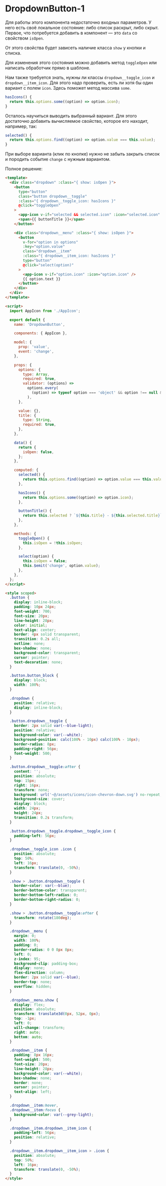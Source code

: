 # DropdownButton-1

Для работы этого компонента недостаточно входных параметров. У него есть своё локальное состояние: либо список раскрыт, либо скрыт. Первое, что потребуется добавить в компонент — это `data` со свойством `isOpen`.

От этого свойства будет зависеть наличие класса `show` у кнопки и списка.

Для изменения этого состояния можно добавить метод `toggleOpen` или написать обработчик прямо в шаблоне.  

Нам также требуется знать, нужны ли классы `dropdown__toggle_icon` и `dropdown__item_icon`. Для этого надо проверить, есть ли хотя бы один вариант с полем `icon`. Здесь поможет метод массива `some`.

```javascript
hasIcons() {
  return this.options.some((option) => option.icon);
}
```

Осталось научиться выводить выбранный вариант. Для этого достаточно добавить вычисляемое свойство, которое его находит, например, так:
```javascript
selected() {
  return this.options.find((option) => option.value === this.value);
}
```

При выборе варианта (клик по кнопке) нужно не забыть закрыть список и породить событие `change` с нужным вариантом.

Полное решение:

```html
<template>
  <div class="dropdown" :class="{ show: isOpen }">
    <button
      type="button"
      class="button dropdown__toggle"
      :class="{ dropdown__toggle_icon: hasIcons }"
      @click="toggleOpen"
    >
      <app-icon v-if="selected && selected.icon" :icon="selected.icon" />
      <span>{{ buttonTitle }}</span>
    </button>

    <div class="dropdown__menu" :class="{ show: isOpen }">
      <button
        v-for="option in options"
        :key="option.value"
        class="dropdown__item"
        :class="{ dropdown__item_icon: hasIcons }"
        type="button"
        @click="select(option)"
      >
        <app-icon v-if="option.icon" :icon="option.icon" />
        {{ option.text }}
      </button>
    </div>
  </div>
</template>

<script>
  import AppIcon from './AppIcon';

  export default {
    name: 'DropdownButton',

    components: { AppIcon },

    model: {
      prop: 'value',
      event: 'change',
    },

    props: {
      options: {
        type: Array,
        required: true,
        validator: (options) => 
          options.every(
            (option) => typeof option === 'object' && option !== null && 'value' in option && 'text' in option,
          ),
      },

      value: {},
      title: {
        type: String,
        required: true,
      },
    },

    data() {
      return {
        isOpen: false,
      };
    },

    computed: {
      selected() {
        return this.options.find((option) => option.value === this.value);
      },

      hasIcons() {
        return this.options.some((option) => option.icon);
      },

      buttonTitle() {
        return this.selected ? `${this.title} - ${this.selected.title}` : this.title;
      },
    },

    methods: {
      toggleOpen() {
        this.isOpen = !this.isOpen;
      },

      select(option) {
        this.isOpen = false;
        this.$emit('change', option.value);
      },
    },
  };
</script>

<style scoped>
  .button {
    display: inline-block;
    padding: 10px 24px;
    font-weight: 700;
    font-size: 20px;
    line-height: 28px;
    color: initial;
    text-align: center;
    border: 4px solid transparent;
    transition: 0.2s all;
    outline: none;
    box-shadow: none;
    background-color: transparent;
    cursor: pointer;
    text-decoration: none;
  }

  .button.button_block {
    display: block;
    width: 100%;
  }

  .dropdown {
    position: relative;
    display: inline-block;
  }

  .button.dropdown__toggle {
    border: 2px solid var(--blue-light);
    position: relative;
    background-color: var(--white);
    background-position: calc(100% - 10px) calc(100% - 10px);
    border-radius: 8px;
    padding-right: 56px;
    font-weight: 500;
  }

  .button.dropdown__toggle:after {
    content: '';
    position: absolute;
    top: 15px;
    right: 16px;
    transform: none;
    background: url('~@/assets/icons/icon-chevron-down.svg') no-repeat;
    background-size: cover;
    display: block;
    width: 24px;
    height: 24px;
    transition: 0.2s transform;
  }

  .button.dropdown__toggle.dropdown__toggle_icon {
    padding-left: 56px;
  }

  .dropdown__toggle_icon .icon {
    position: absolute;
    top: 50%;
    left: 16px;
    transform: translate(0, -50%);
  }

  .show > .button.dropdown__toggle {
    border-color: var(--blue);
    border-bottom-color: transparent;
    border-bottom-left-radius: 0;
    border-bottom-right-radius: 0;
  }

  .show > .button.dropdown__toggle:after {
    transform: rotate(180deg);
  }

  .dropdown__menu {
    margin: 0;
    width: 100%;
    padding: 0;
    border-radius: 0 0 8px 8px;
    left: 0;
    z-index: 95;
    background-clip: padding-box;
    display: none;
    flex-direction: column;
    border: 2px solid var(--blue);
    border-top: none;
    overflow: hidden;
  }

  .dropdown__menu.show {
    display: flex;
    position: absolute;
    transform: translate3d(0px, 52px, 0px);
    top: -1px;
    left: 0;
    will-change: transform;
    right: auto;
    bottom: auto;
  }

  .dropdown__item {
    padding: 8px 16px;
    font-weight: 500;
    font-size: 20px;
    line-height: 28px;
    background-color: var(--white);
    box-shadow: none;
    border: none;
    cursor: pointer;
    text-align: left;
  }

  .dropdown__item:hover,
  .dropdown__item:focus {
    background-color: var(--grey-light);
  }

  .dropdown__item.dropdown__item_icon {
    padding-left: 56px;
    position: relative;
  }

  .dropdown__item.dropdown__item_icon > .icon {
    position: absolute;
    top: 50%;
    left: 16px;
    transform: translate(0, -50%);
  }
</style>
```
